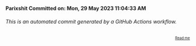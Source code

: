 **Parixshit Committed on: Mon, 29 May 2023 11:04:33 AM** <!-- 21d77cdc-349b-4d38-8d77-ab8b9e8a5062 -->

###### This is an automated commit generated by a GitHub Actions workflow.

<div align="right"><sub><sup><a href="https://github.com/Parixshit/AutoCommit.git">Read me</a></sup></sub></div>
